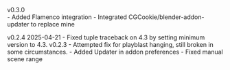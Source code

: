 v0.3.0    
    - Added Flamenco integration
    - Integrated CGCookie/blender-addon-updater to replace mine

v0.2.4 2025-04-21
    - Fixed tuple traceback on 4.3 by setting minimum version to 4.3.
v0.2.3
    - Attempted fix for playblast hanging, still broken in some circumstances.
    - Added Updater in addon preferences
    - Fixed manual scene range